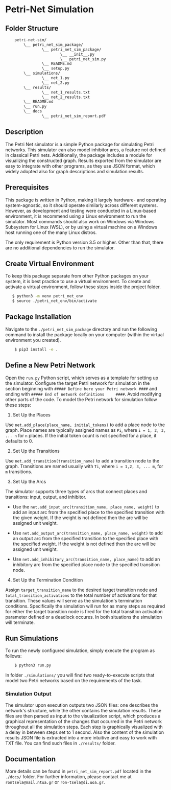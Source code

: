 # Petri-Net Simulation

## Folder Structure

```bash
    petri-net-sim/
        \__ petri_net_sim_package/
                \__ petri_net_sim_package/
                        \__ __init__.py
                        \__ petri_net_sim.py
                \__ README.md
                \__ setup.py
        \__ simulations/
                \__ net_1.py
                \__ net_2.py
        \__ results/
                \__ net_1_results.txt
                \__ net_2_results.txt
        \__ README.md
        \__ run.py
        \__ docs
                \__ petri_net_sim_report.pdf

```

## Description

The Petri Net simulator is a simple Python package for simulating Petri networks. This simulator can also model inhibitor arcs, a feature not defined in classical Petri nets. Additionally, the package includes a module for visualizing the constructed graph. Results exported from the simulator are easy to integrate with other programs, as they use JSON format, which widely adopted also for graph descriptions and simulation results.

## Prerequisites

This package is written in Python, making it largely hardware- and operating system-agnostic, so it should operate similarly across different systems. However, as development and testing were conducted in a Linux-based environment, it is recommend using a Linux environment to run the simulator. Most commands should also work on Windows via Windows Subsystem for Linux (WSL), or by using a virtual machine on a Windows host running one of the many Linux distros.

The only requirement is Python version 3.5 or higher. Other than that, there are no additional dependencies to run the simulator.

## Create Virtual Environment

To keep this package separate from other Python packages on your system, it is best practice to use a virtual environment. To create and activate a virtual environment, follow these steps inside the project folder.

```bash
   $ python3 -m venv petri_net_env
   $ source ./petri_net_env/bin/activate
```

## Package Installation 

Navigate to the `./petri_net_sim_package` directory and run the following command to install the package locally on your computer (within the virtual environment you created).

```bash
    $ pip3 install -e .
```

## Define a New Petri Network

Open the `run.py` Python script, which serves as a template for setting up the simulator. Configure the target Petri network for simulation in the section beginning with `##### Define here your Petri network ####` and ending with `##### End of network definitions     ####`. Avoid modifying other parts of the code. To model the Petri network for simulation follow these steps:

1. Set Up the Places

Use `net.add_place(place_name, initial_tokens)` to add a place node to the graph. Place names are typically assigned names as `Pi`, where `i = 1, 2, 3, ... n` for `n` places. If the initial token count is not specified for a place, it defaults to 0.

2. Set Up the Transitions

Use `net.add_transition(transition_name)` to add a transition node to the graph. Transitions are named usually with `Ti`, where `i = 1,2, 3, ... m`, for `m` transitions.

3. Set Up the Arcs

The simulator supports three types of arcs that connect places and transitions: input, output, and inhibitor.

* Use the `net.add_input_arc(transition_name, place_name, weight)` to add an input arc from the specified place to the specified transition with the given weight. If the weight is not defined then the arc will be assigned unit weight. 

* Use `net.add_output_arc(transition_name, place_name, weight)` to add an output arc from the specified transition to the specified place with the specified weight. If the weight is not defined then the arc will be assigned unit weight.

* Use `net.add_inhibitory_arc(transition_name, place_name)` to add an inhibitory arc from the specified place node to the specified transition node. 

4. Set Up the Termination Condition

Assign `target_transition_name` to the desired target transition node and `total_transition_activations` to the total number of activations for that transition. These values will serve as the simulation's termination conditions. Specifically the simulation will run for as many steps as required for either the target transition node is fired for the total transition activation parameter defined or a deadlock occures. In both situations the simulation will terminate.

## Run Simulations

To run the newly configured simulation, simply execute the program as follows:

```bash
    $ python3 run.py
```

In folder `./simulations/` you will find two ready-to-execute scripts that model two Petri networks based on the requirements of the task.

### Simulation Output

The simulator upon execution outputs two JSON files: one describes the network's structure, while the other contains the simulation results. These files are then parsed as input to the visualization script, which produces a graphical representation of the changes that occurred in the Petri network throughout all the simulation steps. Each step is graphically visualized with a delay in between steps set to 1 second. Also the content of the simulation results JSON file is extracted into a more intuitive and easy to work with TXT file. You can find such files in `./results/` folder.  

## Documentation

More details can be found in `petri_net_sim_report.pdf` located in the `./docs/` folder. For further information, please contact me at `rontsela@mail.ntua.gr` or `ron-tsela@di.uoa.gr`.
